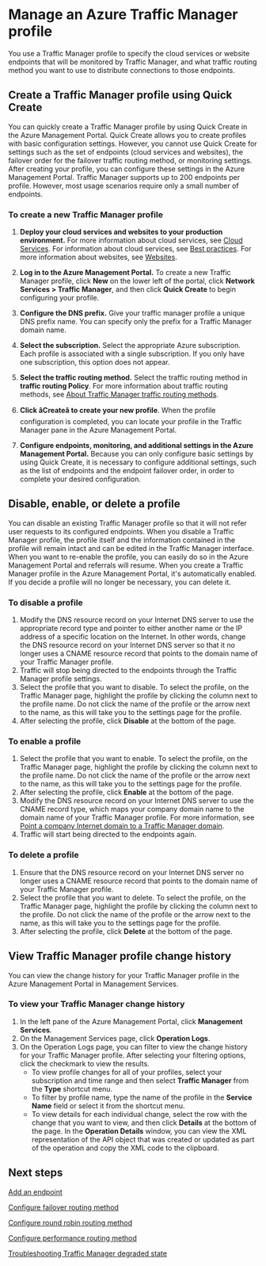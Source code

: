<properties
   pageTitle="Manage Azure Traffic Manager profiles | Windows Azure"
   description="This article will help you create, disable, enable, delete, and view the history of a Azure Traffic Manager profile."
   services="traffic-manager"
   documentationCenter=""
   authors="joaoma"
   manager="carmonm"
   editor="tysonn" />
<tags
	ms.service="traffic-manager"
	ms.date="12/07/2015"
	wacn.date=""/>

# Manage an Azure Traffic Manager profile

You use a Traffic Manager profile to specify the cloud services or website endpoints that will be monitored by Traffic Manager, and what traffic routing  method you want to use to distribute connections to those endpoints.

## Create a Traffic Manager profile using Quick Create

You can quickly create a Traffic Manager profile by using Quick Create in the Azure Management Portal. Quick Create allows you to create profiles with basic configuration settings. However, you cannot use Quick Create for settings such as the set of endpoints (cloud services and websites), the failover order for the failover traffic routing method, or monitoring settings. After creating your profile, you can configure these settings in the Azure Management Portal. Traffic Manager supports up to 200 endpoints per profile. However, most usage scenarios require only a small number of endpoints. 

### To create a new Traffic Manager profile

1. **Deploy your cloud services and websites to your production environment.** For more information about cloud services, see [Cloud Services](https://msdn.microsoft.com/zh-CN/library/jj155995.aspx). For information about cloud services, see [Best practices](https://msdn.microsoft.com/zh-cn/library/azure/5229dd1c-5a91-4869-8522-bed8597d9cf5#bkmk_TrafficManagerBestPracticesProfile). For more information about websites, see [Websites](/home/features/web-site/).

2. **Log in to the Azure Management Portal.** To create a new Traffic Manager profile, click **New** on the lower left of the portal, click **Network Services > Traffic Manager**, and then click **Quick Create** to begin configuring your profile.
3. **Configure the DNS prefix.** Give your traffic manager profile a unique DNS prefix name. You can specify only the prefix for a Traffic Manager domain name.
4. **Select the subscription.** Select the appropriate Azure subscription. Each profile is associated with a single subscription. If you only have one subscription, this option does not appear.
5. **Select the traffic routing method.** Select the traffic routing method in **traffic routing Policy**. For more information about traffic routing methods, see [About Traffic Manager traffic routing methods](/documentation/articles/traffic-manager-load-balancing-methods).
6. **Click âCreateâ to create your new profile**. When the profile configuration is completed, you can locate your profile in the Traffic Manager pane in the Azure Management Portal.
7. **Configure endpoints, monitoring, and additional settings in the Azure Management Portal.** Because you can only configure basic settings by using Quick Create, it is necessary to configure additional settings, such as the list of endpoints and the endpoint failover order, in order to complete your desired configuration. 


## Disable, enable, or delete a profile

You can disable an existing Traffic Manager profile so that it will not refer user requests to its configured endpoints. When you disable a Traffic Manager profile, the profile itself and the information contained in the profile will remain intact and can be edited in the Traffic Manager interface. When you want to re-enable the profile, you can easily do so in the Azure Management Portal and referrals will resume. When you create a Traffic Manager profile in the Azure Management Portal, it's automatically enabled. If you decide a profile will no longer be necessary, you can delete it.

### To disable a profile

1. Modify the DNS resource record on your Internet DNS server to use the appropriate record type and pointer to either another name or the IP address of a specific location on the Internet. In other words, change the DNS resource record on your Internet DNS server so that it no longer uses a CNAME resource record that points to the domain name of your Traffic Manager profile.
2. Traffic will stop being directed to the endpoints through the Traffic Manager profile settings.
3. Select the profile that you want to disable. To select the profile, on the Traffic Manager page, highlight the profile by clicking the column next to the profile name. Do not click the name of the profile or the arrow next to the name, as this will take you to the settings page for the profile.
4. After selecting the profile, click **Disable** at the bottom of the page.

### To enable a profile

1. Select the profile that you want to enable. To select the profile, on the Traffic Manager page, highlight the profile by clicking the column next to the profile name. Do not click the name of the profile or the arrow next to the name, as this will take you to the settings page for the profile.
2. After selecting the profile, click **Enable** at the bottom of the page.
3. Modify the DNS resource record on your Internet DNS server to use the CNAME record type, which maps your company domain name to the domain name of your Traffic Manager profile. For more information, see [Point a company Internet domain to a Traffic Manager domain](/documentation/articles/traffic-manager-point-internet-domain).
4. Traffic will start being directed to the endpoints again.

### To delete a profile

1. Ensure that the DNS resource record on your Internet DNS server no longer uses a CNAME resource record that points to the domain name of your Traffic Manager profile.
2. Select the profile that you want to delete. To select the profile, on the Traffic Manager page, highlight the profile by clicking the column next to the profile. Do not click the name of the profile or the arrow next to the name, as this will take you to the settings page for the profile.
4. After selecting the profile, click **Delete** at the bottom of the page.

## View Traffic Manager profile change history

You can view the change history for your Traffic Manager profile in the Azure Management Portal in Management Services.

### To view your Traffic Manager change history

1. In the left pane of the Azure Management Portal, click **Management Services**.
2. On the Management Services page, click **Operation Logs**.
3. On the Operation Logs page, you can filter to view the change history for your Traffic Manager profile. After selecting your filtering options, click the checkmark to view the results.
   - To view profile changes for all of your profiles, select your subscription and time range and then select **Traffic Manager** from the **Type** shortcut menu.
   - To filter by profile name, type the name of the profile in the **Service Name** field or select it from the shortcut menu.
   - To view details for each individual change, select the row with the change that you want to view, and then click **Details** at the bottom of the page. In the **Operation Details** window, you can view the XML representation of the API object that was created or updated as part of the operation and copy the XML code to the clipboard.


## Next steps

[Add an endpoint](/documentation/articles/traffic-manager-endpoints)

[Configure failover routing method](/documentation/articles/traffic-manager-configure-failover-routing-method)

[Configure round robin routing method](/documentation/articles/traffic-manager-configure-round-robin-routing-method)

[Configure performance routing method](/documentation/articles/traffic-manager-configure-performance-routing-method)

[Troubleshooting Traffic Manager degraded state](/documentation/articles/traffic-manager-troubleshooting-degraded)